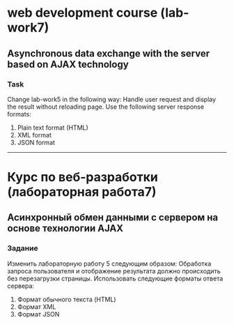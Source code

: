 # web development course (lab-work7)
## Asynchronous data exchange with the server based on AJAX technology
### Task

Change lab-work5 in the following way:
Handle user request and display the result without reloading page.
Use the following server response formats:
1. Plain text format (HTML)
2. XML format 
3. JSON format
---

# Курс по веб-разработки (лабораторная работа7)
## Асинхронный обмен данными с сервером на основе технологии AJAX
### Задание

Изменить лабораторную работу 5 следующим образом:
Обработка запроса пользователя и отображение результата должно происходить без перезагрузки страницы.
Использовать следующие форматы ответа сервера:
1. Формат обычного текста (HTML)
2. Формат XML
3. Формат JSON
